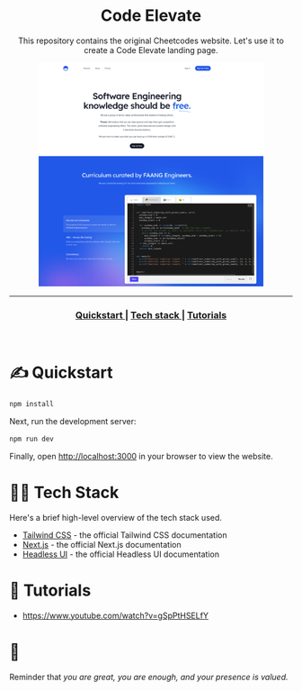 <h1 align="center">Code Elevate</h1>

<p align="center">
  This repository contains the original Cheetcodes website. Let's use it to create a Code Elevate landing page.
</p>

<p align="center"> <img src="./images/landing_cheetcodes.png" width="400" /> </p>


---

<div align="center">
  <h3>
    <a href="#-Quickstart">
      Quickstart
    </a>
    <span> | </span>
    <a href="#-Tech-Stack">
      Tech stack
    </a>
    <span> | </span>
    <a href="#-Tutorials">
      Tutorials
    </a>
  </h3>
</div>

<br />




# ✍️ Quickstart


```bash
npm install
```

Next, run the development server:

```bash
npm run dev
```

Finally, open [http://localhost:3000](http://localhost:3000) in your browser to view the website.



# 👨‍💻 Tech Stack

Here's a brief high-level overview of the tech stack used.

- [Tailwind CSS](https://tailwindcss.com/docs) - the official Tailwind CSS documentation
- [Next.js](https://nextjs.org/docs) - the official Next.js documentation
- [Headless UI](https://headlessui.dev) - the official Headless UI documentation

# 🌟 Tutorials  
- https://www.youtube.com/watch?v=gSpPtHSELfY 


# 💛

Reminder that *you are great, you are enough, and your presence is valued.* 